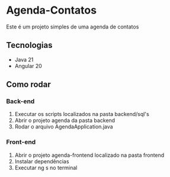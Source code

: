 # Agenda-Contatos
Este é um projeto simples de uma agenda de contatos

## Tecnologias

* Java 21
* Angular 20

## Como rodar

### Back-end

1. Executar os scripts localizados na pasta backend/sql's
2. Abrir o projeto agenda da pasta backend
3. Rodar o arquivo AgendaApplication.java

### Front-end

1. Abrir o projeto agenda-frontend localizado na pasta frontend
2. Instalar dependências
3. Executar ng s no terminal
